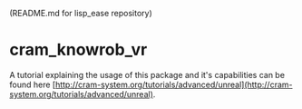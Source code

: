 (README.md for lisp_ease repository)
# cram_knowrob_vr
A tutorial explaining the usage of this package and it's capabilities can be found here
[http://cram-system.org/tutorials/advanced/unreal](http://cram-system.org/tutorials/advanced/unreal).


